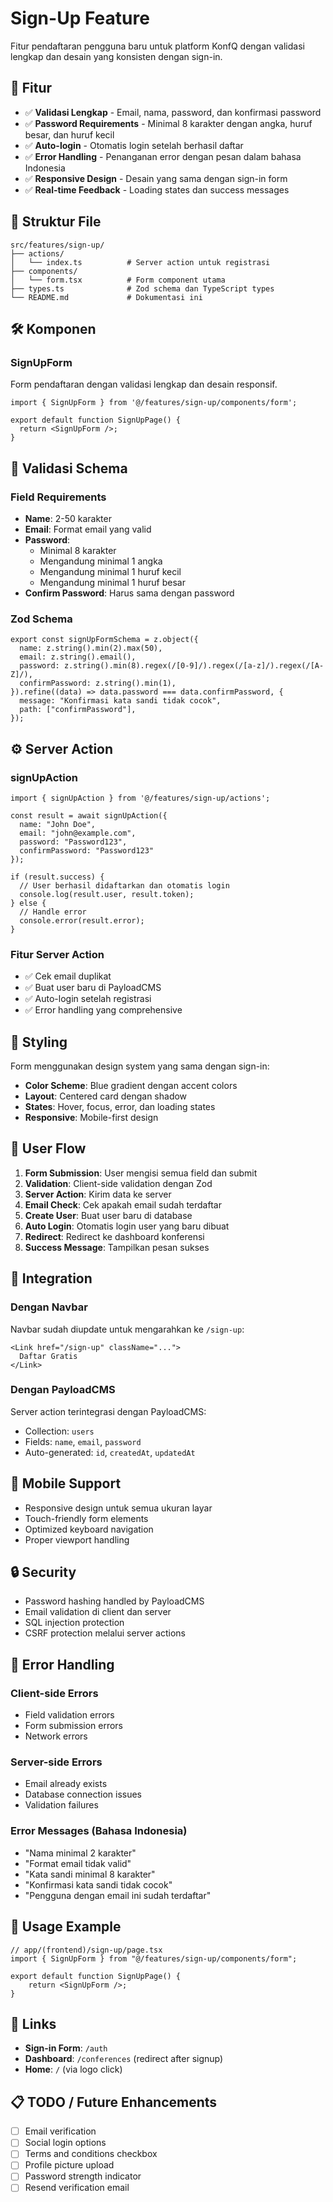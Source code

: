 # Sign-Up Feature

Fitur pendaftaran pengguna baru untuk platform KonfQ dengan validasi lengkap dan desain yang konsisten dengan sign-in.

## 🚀 Fitur

- ✅ **Validasi Lengkap** - Email, nama, password, dan konfirmasi password
- ✅ **Password Requirements** - Minimal 8 karakter dengan angka, huruf besar, dan huruf kecil
- ✅ **Auto-login** - Otomatis login setelah berhasil daftar
- ✅ **Error Handling** - Penanganan error dengan pesan dalam bahasa Indonesia
- ✅ **Responsive Design** - Desain yang sama dengan sign-in form
- ✅ **Real-time Feedback** - Loading states dan success messages

## 📁 Struktur File

```
src/features/sign-up/
├── actions/
│   └── index.ts          # Server action untuk registrasi
├── components/
│   └── form.tsx          # Form component utama
├── types.ts              # Zod schema dan TypeScript types
└── README.md             # Dokumentasi ini
```

## 🛠 Komponen

### SignUpForm
Form pendaftaran dengan validasi lengkap dan desain responsif.

```tsx
import { SignUpForm } from '@/features/sign-up/components/form';

export default function SignUpPage() {
  return <SignUpForm />;
}
```

## 📝 Validasi Schema

### Field Requirements

- **Name**: 2-50 karakter
- **Email**: Format email yang valid
- **Password**: 
  - Minimal 8 karakter
  - Mengandung minimal 1 angka
  - Mengandung minimal 1 huruf kecil
  - Mengandung minimal 1 huruf besar
- **Confirm Password**: Harus sama dengan password

### Zod Schema
```tsx
export const signUpFormSchema = z.object({
  name: z.string().min(2).max(50),
  email: z.string().email(),
  password: z.string().min(8).regex(/[0-9]/).regex(/[a-z]/).regex(/[A-Z]/),
  confirmPassword: z.string().min(1),
}).refine((data) => data.password === data.confirmPassword, {
  message: "Konfirmasi kata sandi tidak cocok",
  path: ["confirmPassword"],
});
```

## ⚙️ Server Action

### signUpAction
```tsx
import { signUpAction } from '@/features/sign-up/actions';

const result = await signUpAction({
  name: "John Doe",
  email: "john@example.com",
  password: "Password123",
  confirmPassword: "Password123"
});

if (result.success) {
  // User berhasil didaftarkan dan otomatis login
  console.log(result.user, result.token);
} else {
  // Handle error
  console.error(result.error);
}
```

### Fitur Server Action
- ✅ Cek email duplikat
- ✅ Buat user baru di PayloadCMS
- ✅ Auto-login setelah registrasi
- ✅ Error handling yang comprehensive

## 🎨 Styling

Form menggunakan design system yang sama dengan sign-in:
- **Color Scheme**: Blue gradient dengan accent colors
- **Layout**: Centered card dengan shadow
- **States**: Hover, focus, error, dan loading states
- **Responsive**: Mobile-first design

## 🔄 User Flow

1. **Form Submission**: User mengisi semua field dan submit
2. **Validation**: Client-side validation dengan Zod
3. **Server Action**: Kirim data ke server
4. **Email Check**: Cek apakah email sudah terdaftar
5. **Create User**: Buat user baru di database
6. **Auto Login**: Otomatis login user yang baru dibuat
7. **Redirect**: Redirect ke dashboard konferensi
8. **Success Message**: Tampilkan pesan sukses

## 🔧 Integration

### Dengan Navbar
Navbar sudah diupdate untuk mengarahkan ke `/sign-up`:

```tsx
<Link href="/sign-up" className="...">
  Daftar Gratis
</Link>
```

### Dengan PayloadCMS
Server action terintegrasi dengan PayloadCMS:
- Collection: `users`
- Fields: `name`, `email`, `password`
- Auto-generated: `id`, `createdAt`, `updatedAt`

## 📱 Mobile Support

- Responsive design untuk semua ukuran layar
- Touch-friendly form elements
- Optimized keyboard navigation
- Proper viewport handling

## 🔒 Security

- Password hashing handled by PayloadCMS
- Email validation di client dan server
- SQL injection protection
- CSRF protection melalui server actions

## 🧪 Error Handling

### Client-side Errors
- Field validation errors
- Form submission errors
- Network errors

### Server-side Errors
- Email already exists
- Database connection issues
- Validation failures

### Error Messages (Bahasa Indonesia)
- "Nama minimal 2 karakter"
- "Format email tidak valid"
- "Kata sandi minimal 8 karakter"
- "Konfirmasi kata sandi tidak cocok"
- "Pengguna dengan email ini sudah terdaftar"

## 🚀 Usage Example

```tsx
// app/(frontend)/sign-up/page.tsx
import { SignUpForm } from "@/features/sign-up/components/form";

export default function SignUpPage() {
    return <SignUpForm />;
}
```

## 🔗 Links

- **Sign-in Form**: `/auth`
- **Dashboard**: `/conferences` (redirect after signup)
- **Home**: `/` (via logo click)

## 📋 TODO / Future Enhancements

- [ ] Email verification
- [ ] Social login options
- [ ] Terms and conditions checkbox
- [ ] Profile picture upload
- [ ] Password strength indicator
- [ ] Resend verification email